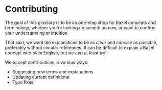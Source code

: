 # Contributing

The goal of this glossary is to be an one-stop shop for Bazel concepts and
terminology, whether you're looking up something new, or want to confirm your
understanding or intuition.

That said, we want the explanations to be as *clear* and *concise* as possible,
preferably without circular references. It can be difficult to explain a Bazel
concept with plain English, but we can at least try!

We accept contributions in various ways:

* Suggesting new terms and explanations
* Updating current definitions
* Typo fixes
